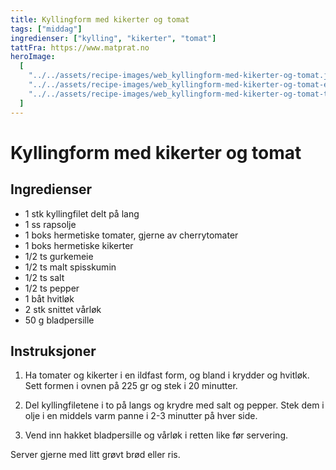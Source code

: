 ```yaml
---
title: Kyllingform med kikerter og tomat
tags: ["middag"]
ingredienser: ["kylling", "kikerter", "tomat"]
tattFra: https://www.matprat.no
heroImage:
  [
    "../../assets/recipe-images/web_kyllingform-med-kikerter-og-tomat.jpg",
    "../../assets/recipe-images/web_kyllingform-med-kikerter-og-tomat-en.jpg",
    "../../assets/recipe-images/web_kyllingform-med-kikerter-og-tomat-to.jpg",
  ]
---
```


# Kyllingform med kikerter og tomat

## Ingredienser

- 1 stk kyllingfilet delt på lang
- 1 ss rapsolje
- 1 boks hermetiske tomater, gjerne av cherrytomater
- 1 boks hermetiske kikerter
- 1/2 ts gurkemeie
- 1/2 ts malt spisskumin
- 1/2 ts salt
- 1/2 ts pepper
- 1 båt hvitløk
- 2 stk snittet vårløk
- 50 g bladpersille

## Instruksjoner

1. Ha tomater og kikerter i en ildfast form, og bland i krydder og hvitløk. Sett formen i ovnen på 225 gr og stek i 20 minutter.

2. Del kyllingfiletene i to på langs og krydre med salt og pepper. Stek dem i olje i en middels varm panne i 2-3 minutter på hver side.

3. Vend inn hakket bladpersille og vårløk i retten like før servering.

Server gjerne med litt grøvt brød eller ris.
